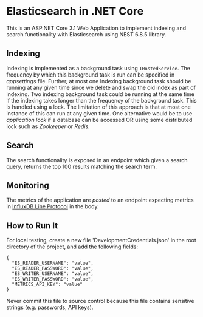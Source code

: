 # Elasticsearch in .NET Core

This is an ASP.NET Core 3.1 Web Application to implement indexing and search functionality with Elasticsearch using NEST 6.8.5 library.

## Indexing

Indexing is implemented as a background task using `IHostedService`. The frequency by which this background task is run can be specified in _appsettings_ file. Further, at most one Indexing background task should be running at any given time since we delete and swap the old index as part of indexing. Two indexing background task could be running at the same time if the indexing takes longer than the frequency of the background task. This is handled using a lock. The limitation of this approach is that at most one instance of this can run at any given time. One alternative would be to use _application lock_ if a database can be accessed OR using some distributed lock such as _Zookeeper_ or _Redis_.

## Search

The search functionality is exposed in an endpoint which given a search query, returns the top 100 results matching the search term.

## Monitoring

The metrics of the application are _posted_ to an endpoint expecting metrics in [InfluxDB Line Protocol][InfluxDB line protocol] in the body.

## How to Run It
For local testing, create a new file 'DevelopmentCredentials.json' in the root directory of the project, and add the following fields:

```
{
  "ES_READER_USERNAME": "value",
  "ES_READER_PASSWORD": "value",
  "ES_WRITER_USERNAME": "value",
  "ES_WRITER_PASSWORD": "value",
  "METRICS_API_KEY": "value"
}
```

Never commit this file to source control because this file contains sensitive strings (e.g. passwords, API keys).



[//]: # (These are reference links used in the body)

   [InfluxDB line protocol]: <https://docs.influxdata.com/influxdb/v1.7/write_protocols/line_protocol_tutorial/>
